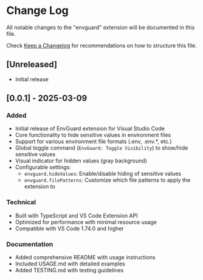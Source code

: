 # Change Log

All notable changes to the "envguard" extension will be documented in this file.

Check [Keep a Changelog](http://keepachangelog.com/) for recommendations on how to structure this file.

## [Unreleased]

- Initial release

## [0.0.1] - 2025-03-09

### Added
- Initial release of EnvGuard extension for Visual Studio Code
- Core functionality to hide sensitive values in environment files
- Support for various environment file formats (.env, .env.*, etc.)
- Global toggle command (`EnvGuard: Toggle Visibility`) to show/hide sensitive values
- Visual indicator for hidden values (gray background)
- Configurable settings:
  - `envguard.hideValues`: Enable/disable hiding of sensitive values
  - `envguard.filePatterns`: Customize which file patterns to apply the extension to

### Technical
- Built with TypeScript and VS Code Extension API
- Optimized for performance with minimal resource usage
- Compatible with VS Code 1.74.0 and higher

### Documentation
- Added comprehensive README with usage instructions
- Included USAGE.md with detailed examples
- Added TESTING.md with testing guidelines
